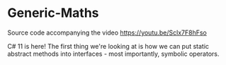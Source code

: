 # Generic-Maths
Source code accompanying the video https://youtu.be/Sclx7F8hFso

C# 11 is here! The first thing we're looking at is how we can put static abstract methods into interfaces - most importantly, symbolic operators.
